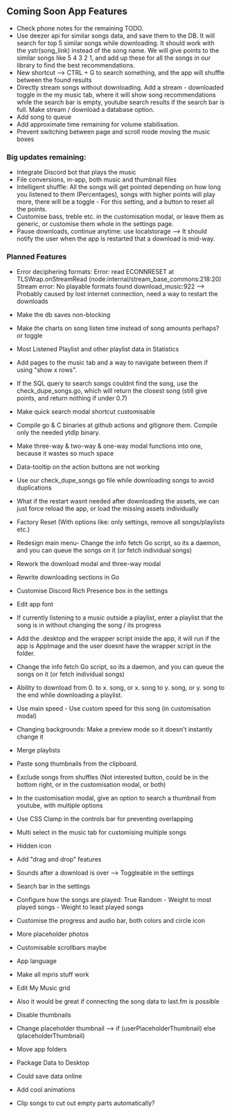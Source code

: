 ## Coming Soon App Features

-   Check phone notes for the remaining TODO.
-   Use deezer api for similar songs data, and save them to the DB. It will search for top 5 similar songs while downloading. It should work with the ystr(song_link) instead of the song name. We will give points to the similar songs like 5 4 3 2 1, and add up these for all the songs in our library to find the best recommendations.
-   New shortcut --> CTRL + G to search something, and the app will shuffle between the found results
-   Directly stream songs without downloading. Add a stream - downloaded toggle in the my music tab, where it will show song recommendations while the search bar is empty, youtube search results if the search bar is full. Make stream / download a database option.
-   Add song to queue
-   Add approximate time remaining for volume stabilisation.
-   Prevent switching between page and scroll mode moving the music boxes

### Big updates remaining:

-   Integrate Discord bot that plays the music
-   File conversions, in-app, both music and thumbnail files
-   Intelligent shuffle: All the songs will get pointed depending on how long you listened to them (Percentages), songs with higher points will play more, there will be a toggle - For this setting, and a button to reset all the points.
-   Customise bass, treble etc. in the customisation modal, or leave them as generic, or customise them whole in the settings page.
-   Pause downloads, continue anytime: use localstorage --> It should notify the user when the app is restarted that a download is mid-way.

### Planned Features

-   Error deciphering formats: Error: read ECONNRESET at TLSWrap.onStreamRead (node:internal/stream_base_commons:218:20) Stream error: No playable formats found download_music:922 --> Probably caused by lost internet connection, need a way to restart the downloads
-   Make the db saves non-blocking
-   Make the charts on song listen time instead of song amounts perhaps? or toggle
-   Most Listened Playlist and other playlist data in Statistics
-   Add pages to the music tab and a way to navigate between them if using "show x rows".
-   If the SQL query to search songs couldnt find the song, use the check_dupe_songs.go, which will return the closest song (still give points, and return nothing if under 0.7)
-   Make quick search modal shortcut customisable
-   Compile go & C binaries at github actions and gitignore them. Compile only the needed ytdlp binary.

-   Make three-way & two-way & one-way modal functions into one, because it wastes so much space
-   Data-tooltip on the action buttons are not working
-   Use our check_dupe_songs go file while downloading songs to avoid duplications
-   What if the restart wasnt needed after downloading the assets, we can just force reload the app, or load the missing assets individually
-   Factory Reset (With options like: only settings, remove all songs/playlists etc.)
-   Redesign main menu- Change the info fetch Go script, so its a daemon, and you can queue the songs on it (or fetch individual songs)
-   Rework the download modal and three-way modal

-   Rewrite downloading sections in Go
-   Customise Discord Rich Presence box in the settings
-   Edit app font
-   If currently listening to a music outside a playlist, enter a playlist that the song is in without changing the song / its progress
-   Add the .desktop and the wrapper script inside the app, it will run if the app is AppImage and the user doesnt have the wrapper script in the folder.
-   Change the info fetch Go script, so its a daemon, and you can queue the songs on it (or fetch individual songs)
-   Ability to download from 0. to x. song, or x. song to y. song, or y. song to the end while downloading a playlist.
-   Use main speed - Use custom speed for this song (in customisation modal)
-   Changing backgrounds: Make a preview mode so it doesn't instantly change it
-   Merge playlists
-   Paste song thumbnails from the clipboard.
-   Exclude songs from shuffles (Not interested button, could be in the bottom right, or in the customisation modal, or both)
-   In the customisation modal, give an option to search a thumbnail from youtube, with multiple options
-   Use CSS Clamp in the controls bar for preventing overlapping
-   Multi select in the music tab for customising multiple songs
-   Hidden icon
-   Add "drag and drop" features
-   Sounds after a download is over --> Toggleable in the settings
-   Search bar in the settings
-   Configure how the songs are played: True Random - Weight to most played songs - Weight to least played songs
-   Customise the progress and audio bar, both colors and circle icon
-   More placeholder photos
-   Customisable scrollbars maybe
-   App language
-   Make all mpris stuff work
-   Edit My Music grid
-   Also it would be great if connecting the song data to last.fm is possible
-   Disable thumbnails
-   Change placeholder thumbnail --> if (userPlaceholderThumbnail) else (placeholderThumbnail)
-   Move app folders
-   Package Data to Desktop
-   Could save data online
-   Add cool animations
-   Clip songs to cut out empty parts automatically?
